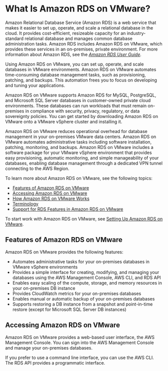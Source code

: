 # What Is Amazon RDS on VMware?<a name="rds-on-vmware"></a>

Amazon Relational Database Service \(Amazon RDS\) is a web service that makes it easier to set up, operate, and scale a relational database in the cloud\. It provides cost\-efficient, resizeable capacity for an industry\-standard relational database and manages common database administration tasks\. Amazon RDS includes Amazon RDS on VMware, which provides these services in an on\-premises, private environment\. For more information about Amazon RDS, see the *[Amazon RDS User Guide](https://docs.aws.amazon.com/AmazonRDS/latest/UserGuide/)\.*

Using Amazon RDS on VMware, you can set up, operate, and scale databases in VMware environments\. Amazon RDS on VMware automates time\-consuming database management tasks, such as provisioning, patching, and backups\. This automation frees you to focus on developing and tuning your applications\.

Amazon RDS on VMware supports Amazon RDS for MySQL, PostgreSQL, and Microsoft SQL Server databases in customer\-owned private cloud environments\. These databases can run workloads that must remain on\-premises in compliance with security, privacy, regulatory, or data sovereignty policies\. You can get started by downloading Amazon RDS on VMware onto a VMware vSphere cluster and installing it\.

Amazon RDS on VMware reduces operational overhead for database management in your on\-premises VMware data centers\. Amazon RDS on VMware automates administrative tasks including software installation, patching, monitoring, and backups\. Amazon RDS on VMware includes a software package for your VMware vSphere environment that provides easy provisioning, automatic monitoring, and simple manageability of your databases, enabling database management through a dedicated VPN tunnel connecting to the AWS Region\.

To learn more about Amazon RDS on VMware, see the following topics:
+ [Features of Amazon RDS on VMware](#rds-on-vmware-features)
+ [Accessing Amazon RDS on VMware](#acessing)
+ [How Amazon RDS on VMware Works](rds-on-vmware-architecture.md)
+ [Terminology](rds-on-vmware-concepts.md)
+ [Support for RDS Features in Amazon RDS on VMware](rds-feature-support.md)

To start work with Amazon RDS on VMware, see [Setting Up Amazon RDS on VMware](setting-up-rds-on-vmware.md)\. 

## Features of Amazon RDS on VMware<a name="rds-on-vmware-features"></a>

Amazon RDS on VMware provides the following features:
+ Automates administrative tasks for your on\-premises databases in VMware vSphere environments
+ Provides a simple interface for creating, modifying, and managing your databases using the AWS Management Console, AWS CLI, and RDS API
+ Enables easy scaling of the compute, storage, and memory resources in your on\-premises DB instance
+ Provides CloudWatch metrics for your on\-premises databases
+ Enables manual or automatic backup of your on\-premises databases
+ Supports restoring a DB instance from a snapshot and point\-in\-time restore \(except for Microsoft SQL Server DB instances\)

## Accessing Amazon RDS on VMware<a name="acessing"></a>

Amazon RDS on VMware provides a web\-based user interface, the AWS Management Console\. You can sign into the AWS Management Console and manage your on\-premises databases\. 

If you prefer to use a command line interface, you can use the AWS CLI\. The RDS API provides a programmatic interface\.